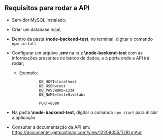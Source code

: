 ## Requisitos para rodar a API

-  Servidor MySQL instalado;

-  Criar um database local;

-  Dentro da pasta **\node-backend-test**, no terminal, digitar o comando `npm install`

-  Configurar um arquivo **.env** na raiz **\node-backend-test** com as informações presentes no banco de dados, e a porta onde a API irá rodar;
     - Exemplo:
					
					DB_HOST=localhost
					DB_USER=root
					DB_PASSWORD=1234
					DB_NAME=testeHivelabs
         	
					PORT=8080

- Na pasta **\node-backend-test**, digitar o comando `npm start` para iniciar a aplicação

- Consultar a documentação da API em: https://documenter.getpostman.com/view/12209055/TzRLmAor
